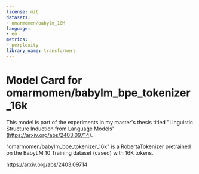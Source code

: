 ```yaml
---
license: mit
datasets:
- omarmomen/babylm_10M
language:
- en
metrics:
- perplexity
library_name: transformers
---
```

# Model Card for omarmomen/babylm_bpe_tokenizer_16k

This model is part of the experiments in my master's thesis titled "Linguistic Structure Induction from Language Models" (https://arxiv.org/abs/2403.09714).

"omarmomen/babylm_bpe_tokenizer_16k" is a RobertaTokenizer pretrained on the BabyLM 10 Training dataset (cased) with 16K tokens.

https://arxiv.org/abs/2403.09714